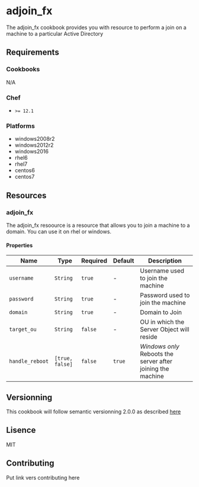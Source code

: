 # adjoin_fx
The adjoin_fx cookbook provides you with resource to perform a join on a machine to a particular Active Directory
## Requirements
### Cookbooks
N/A

### Chef
* `>= 12.1`

### Platforms
* windows2008r2
* windows2012r2
* windows2016
* rhel6
* rhel7
* centos6
* centos7

## Resources
### adjoin_fx
The adjoin_fx resoource is a resource that allows you to join a machine to a domain.
You can use it on rhel or windows.

#### Properties

| Name | Type | Required | Default | Description |
| ---- | ---- | -------- | ------- | ----------- |
| `username` | `String` | `true` | - | Username used to join the machine |
| `password` | `String` | `true` | - | Password used to join the machine |
| `domain` | `String ` | `true` | - | Domain to Join |
| `target_ou` | `String` | `false` | - | OU in which the Server Object will reside |
| `handle_reboot` | `[true, false]` | `false` | `true` | *Windows only* Reboots the server after joining the machine |

## Versionning
This cookbook will follow semantic versionning 2.0.0 as described [here](https://semver.org/)

## Lisence
MIT

## Contributing
Put link vers contributing here
